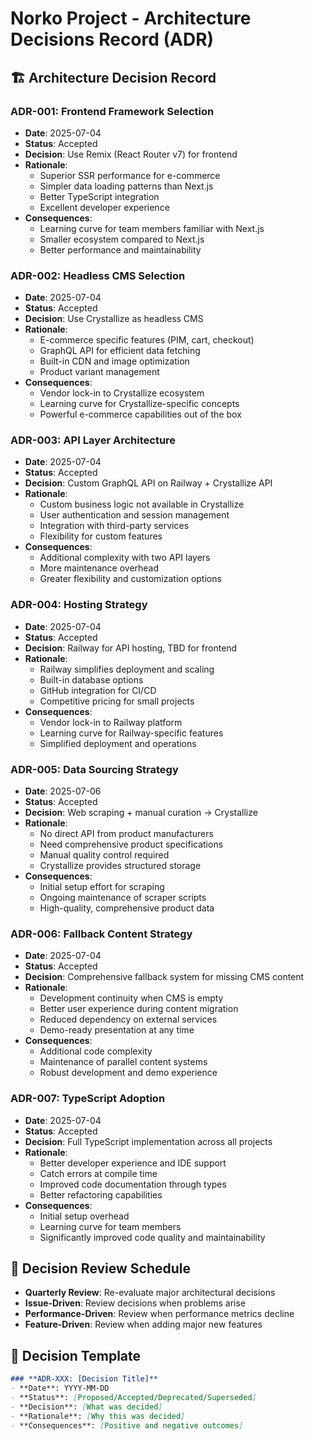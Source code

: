 # Norko Project - Architecture Decisions Record (ADR)

## 🏗️ **Architecture Decision Record**

### **ADR-001: Frontend Framework Selection**
- **Date**: 2025-07-04
- **Status**: Accepted
- **Decision**: Use Remix (React Router v7) for frontend
- **Rationale**: 
  - Superior SSR performance for e-commerce
  - Simpler data loading patterns than Next.js
  - Better TypeScript integration
  - Excellent developer experience
- **Consequences**: 
  - Learning curve for team members familiar with Next.js
  - Smaller ecosystem compared to Next.js
  - Better performance and maintainability

### **ADR-002: Headless CMS Selection**
- **Date**: 2025-07-04
- **Status**: Accepted
- **Decision**: Use Crystallize as headless CMS
- **Rationale**:
  - E-commerce specific features (PIM, cart, checkout)
  - GraphQL API for efficient data fetching
  - Built-in CDN and image optimization
  - Product variant management
- **Consequences**:
  - Vendor lock-in to Crystallize ecosystem
  - Learning curve for Crystallize-specific concepts
  - Powerful e-commerce capabilities out of the box

### **ADR-003: API Layer Architecture**
- **Date**: 2025-07-04
- **Status**: Accepted
- **Decision**: Custom GraphQL API on Railway + Crystallize API
- **Rationale**:
  - Custom business logic not available in Crystallize
  - User authentication and session management
  - Integration with third-party services
  - Flexibility for custom features
- **Consequences**:
  - Additional complexity with two API layers
  - More maintenance overhead
  - Greater flexibility and customization options

### **ADR-004: Hosting Strategy**
- **Date**: 2025-07-04
- **Status**: Accepted
- **Decision**: Railway for API hosting, TBD for frontend
- **Rationale**:
  - Railway simplifies deployment and scaling
  - Built-in database options
  - GitHub integration for CI/CD
  - Competitive pricing for small projects
- **Consequences**:
  - Vendor lock-in to Railway platform
  - Learning curve for Railway-specific features
  - Simplified deployment and operations

### **ADR-005: Data Sourcing Strategy**
- **Date**: 2025-07-06
- **Status**: Accepted  
- **Decision**: Web scraping + manual curation → Crystallize
- **Rationale**:
  - No direct API from product manufacturers
  - Need comprehensive product specifications
  - Manual quality control required
  - Crystallize provides structured storage
- **Consequences**:
  - Initial setup effort for scraping
  - Ongoing maintenance of scraper scripts
  - High-quality, comprehensive product data

### **ADR-006: Fallback Content Strategy**
- **Date**: 2025-07-04
- **Status**: Accepted
- **Decision**: Comprehensive fallback system for missing CMS content
- **Rationale**:
  - Development continuity when CMS is empty
  - Better user experience during content migration
  - Reduced dependency on external services
  - Demo-ready presentation at any time
- **Consequences**:
  - Additional code complexity
  - Maintenance of parallel content systems
  - Robust development and demo experience

### **ADR-007: TypeScript Adoption**
- **Date**: 2025-07-04
- **Status**: Accepted
- **Decision**: Full TypeScript implementation across all projects
- **Rationale**:
  - Better developer experience and IDE support
  - Catch errors at compile time
  - Improved code documentation through types
  - Better refactoring capabilities
- **Consequences**:
  - Initial setup overhead
  - Learning curve for team members
  - Significantly improved code quality and maintainability

## 🔄 **Decision Review Schedule**
- **Quarterly Review**: Re-evaluate major architectural decisions
- **Issue-Driven**: Review decisions when problems arise
- **Performance-Driven**: Review when performance metrics decline
- **Feature-Driven**: Review when adding major new features

## 📝 **Decision Template**
```markdown
### **ADR-XXX: [Decision Title]**
- **Date**: YYYY-MM-DD
- **Status**: [Proposed/Accepted/Deprecated/Superseded]
- **Decision**: [What was decided]
- **Rationale**: [Why this was decided]
- **Consequences**: [Positive and negative outcomes]
```
